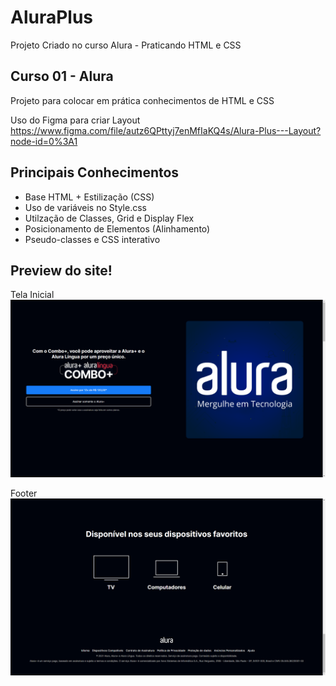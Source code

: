 # AluraPlus
Projeto Criado no curso Alura - Praticando HTML e CSS

## Curso 01 - Alura
Projeto para colocar em prática conhecimentos de HTML e CSS

Uso do Figma para criar Layout
<br>
https://www.figma.com/file/autz6QPttyj7enMfIaKQ4s/Alura-Plus---Layout?node-id=0%3A1

## Principais Conhecimentos
<ul>
  <li>Base HTML + Estilização (CSS)</li>
  <li>Uso de variáveis no Style.css</li>
  <li>Utilzação de Classes, Grid e Display Flex</li>
  <li>Posicionamento de Elementos (Alinhamento)</li>
  <li>Pseudo-classes e CSS interativo</li>
</ul>

## Preview do site!
<p>
  Tela Inicial
  <img src="./img/preview/inicial-page.png">
</p>
<p>
  Footer
  <img src="./img/preview/footer-page.png">
</p>